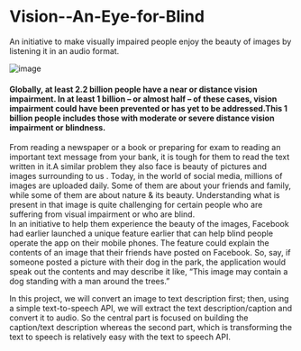 # Vision--An-Eye-for-Blind
An initiative to make visually impaired people enjoy the beauty of images by listening it in an audio format.

![image](https://user-images.githubusercontent.com/89807104/185722460-19c6cd65-58fe-4707-864e-fb25543f4c7b.png)

#### Globally, at least 2.2 billion people have a near or distance vision impairment. In at least 1 billion – or almost half – of these cases, vision impairment could have been prevented or has yet to be addressed.This 1 billion people includes those with moderate or severe distance vision impairment or blindness.  
From reading a newspaper or a book or preparing for exam to reading an important text message from your bank, it is tough for them to read the text written in it.A similar problem they also face is beauty of pictures and images surrounding to us . Today, in the world of social media, millions of images are uploaded daily. Some of them are about your friends and family, while some of them are about nature & its beauty. Understanding what is present in that image is quite challenging for certain people who are suffering from visual impairment or who are blind.  
In an initiative to help them experience the beauty of the images, Facebook had earlier launched a unique feature earlier that can help blind people operate the app on their mobile phones. The feature could explain the contents of an image that their friends have posted on Facebook. So, say, if someone posted a picture with their dog in the park, the application would speak out the contents and may describe it like, “This image may contain a dog standing with a man around the trees.”  

In this project, we will convert an image to text description first; then, using a simple text-to-speech API, we will extract the text description/caption and convert it to audio. So the central part is focused on building the caption/text description whereas the second part, which is transforming the text to speech is relatively easy with the text to speech API.
